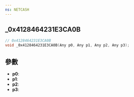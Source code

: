 ```yaml
---
ns: NETCASH
---
```

## _0x4128464231E3CA0B

```c
// 0x4128464231E3CA0B
void _0x4128464231E3CA0B(Any p0, Any p1, Any p2, Any p3);
```


## 參數
* **p0**: 
* **p1**: 
* **p2**: 
* **p3**: 

